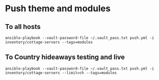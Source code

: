 Push theme and modules
======================

## To all hosts
    ansible-playbook --vault-password-file ~/.vault_pass.txt push.yml -i inventory/cottage-servers --tags=modules

## To Country hideaways testing and live
    ansible-playbook --vault-password-file ~/.vault_pass.txt push.yml -i inventory/cottage-servers --limit=ch --tags=modules

